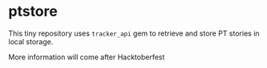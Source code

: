 # ptstore

This tiny repository uses `tracker_api` gem to retrieve and store PT stories in local storage.

More information will come after Hacktoberfest

